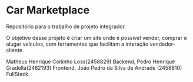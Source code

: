 # Car Marketplace
Repositório para o trabalho de projeto integrador.

O objetivo desse projeto é criar um site onde é possível vender, comprar e alugar veículos, com ferramentas que facilitam a interação vendedor-cliente.  

Matheus Henrique Coitinho Loss(2458829) Backend, 
Pedro Henrique Gradella(2482193) Frontend,
João Pedro da Silva de Andrade (2458810) FullStack.
